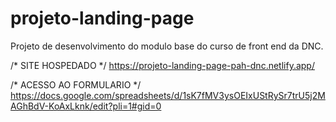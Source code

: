 # projeto-landing-page
Projeto de desenvolvimento do modulo base do curso de front end da DNC.

/* SITE HOSPEDADO */
https://projeto-landing-page-pah-dnc.netlify.app/

/* ACESSO AO FORMULARIO */
https://docs.google.com/spreadsheets/d/1sK7fMV3ysOEIxUStRySr7trU5j2MAGhBdV-KoAxLknk/edit?pli=1#gid=0
